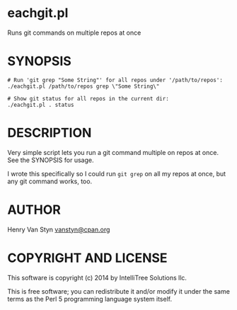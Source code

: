 # eachgit.pl

Runs git commands on multiple repos at once

# SYNOPSIS

    # Run 'git grep "Some String"' for all repos under '/path/to/repos':
    ./eachgit.pl /path/to/repos grep \"Some String\"
    
    # Show git status for all repos in the current dir:
    ./eachgit.pl . status

# DESCRIPTION

Very simple script lets you run a git command multiple on repos at once. 
See the SYNOPSIS for usage.

I wrote this specifically so I could run `git grep` on all my repos at once, but
any git command works, too.

# AUTHOR

Henry Van Styn <vanstyn@cpan.org>

# COPYRIGHT AND LICENSE

This software is copyright (c) 2014 by IntelliTree Solutions llc.

This is free software; you can redistribute it and/or modify it under
the same terms as the Perl 5 programming language system itself.
